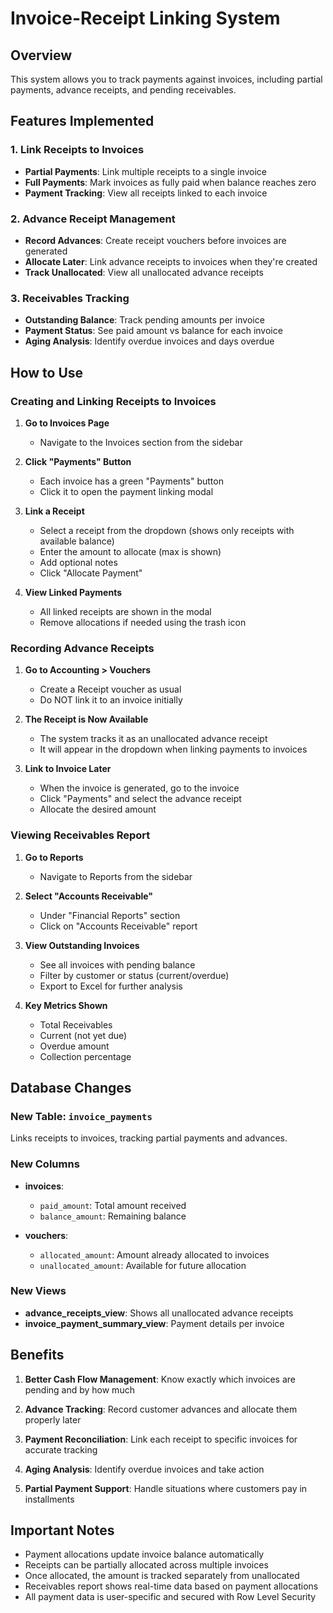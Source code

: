 # Invoice-Receipt Linking System

## Overview
This system allows you to track payments against invoices, including partial payments, advance receipts, and pending receivables.

## Features Implemented

### 1. Link Receipts to Invoices
- **Partial Payments**: Link multiple receipts to a single invoice
- **Full Payments**: Mark invoices as fully paid when balance reaches zero
- **Payment Tracking**: View all receipts linked to each invoice

### 2. Advance Receipt Management
- **Record Advances**: Create receipt vouchers before invoices are generated
- **Allocate Later**: Link advance receipts to invoices when they're created
- **Track Unallocated**: View all unallocated advance receipts

### 3. Receivables Tracking
- **Outstanding Balance**: Track pending amounts per invoice
- **Payment Status**: See paid amount vs balance for each invoice
- **Aging Analysis**: Identify overdue invoices and days overdue

## How to Use

### Creating and Linking Receipts to Invoices

1. **Go to Invoices Page**
   - Navigate to the Invoices section from the sidebar

2. **Click "Payments" Button**
   - Each invoice has a green "Payments" button
   - Click it to open the payment linking modal

3. **Link a Receipt**
   - Select a receipt from the dropdown (shows only receipts with available balance)
   - Enter the amount to allocate (max is shown)
   - Add optional notes
   - Click "Allocate Payment"

4. **View Linked Payments**
   - All linked receipts are shown in the modal
   - Remove allocations if needed using the trash icon

### Recording Advance Receipts

1. **Go to Accounting > Vouchers**
   - Create a Receipt voucher as usual
   - Do NOT link it to an invoice initially

2. **The Receipt is Now Available**
   - The system tracks it as an unallocated advance receipt
   - It will appear in the dropdown when linking payments to invoices

3. **Link to Invoice Later**
   - When the invoice is generated, go to the invoice
   - Click "Payments" and select the advance receipt
   - Allocate the desired amount

### Viewing Receivables Report

1. **Go to Reports**
   - Navigate to Reports from the sidebar

2. **Select "Accounts Receivable"**
   - Under "Financial Reports" section
   - Click on "Accounts Receivable" report

3. **View Outstanding Invoices**
   - See all invoices with pending balance
   - Filter by customer or status (current/overdue)
   - Export to Excel for further analysis

4. **Key Metrics Shown**
   - Total Receivables
   - Current (not yet due)
   - Overdue amount
   - Collection percentage

## Database Changes

### New Table: `invoice_payments`
Links receipts to invoices, tracking partial payments and advances.

### New Columns
- **invoices**:
  - `paid_amount`: Total amount received
  - `balance_amount`: Remaining balance

- **vouchers**:
  - `allocated_amount`: Amount already allocated to invoices
  - `unallocated_amount`: Available for future allocation

### New Views
- **advance_receipts_view**: Shows all unallocated advance receipts
- **invoice_payment_summary_view**: Payment details per invoice

## Benefits

1. **Better Cash Flow Management**: Know exactly which invoices are pending and by how much

2. **Advance Tracking**: Record customer advances and allocate them properly later

3. **Payment Reconciliation**: Link each receipt to specific invoices for accurate tracking

4. **Aging Analysis**: Identify overdue invoices and take action

5. **Partial Payment Support**: Handle situations where customers pay in installments

## Important Notes

- Payment allocations update invoice balance automatically
- Receipts can be partially allocated across multiple invoices
- Once allocated, the amount is tracked separately from unallocated
- Receivables report shows real-time data based on payment allocations
- All payment data is user-specific and secured with Row Level Security
